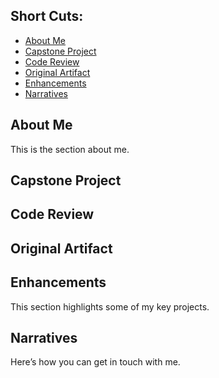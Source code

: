## Short Cuts:
- [About Me](#about-me)
- [Capstone Project](#capstone-project)
- [Code Review](#code-review)
- [Original Artifact](#original-artifacts)
- [Enhancements](#enhancements)
- [Narratives](#narratives)

## About Me
This is the section about me.

## Capstone Project

## Code Review

## Original Artifact

## Enhancements
This section highlights some of my key projects.

## Narratives
Here’s how you can get in touch with me.
